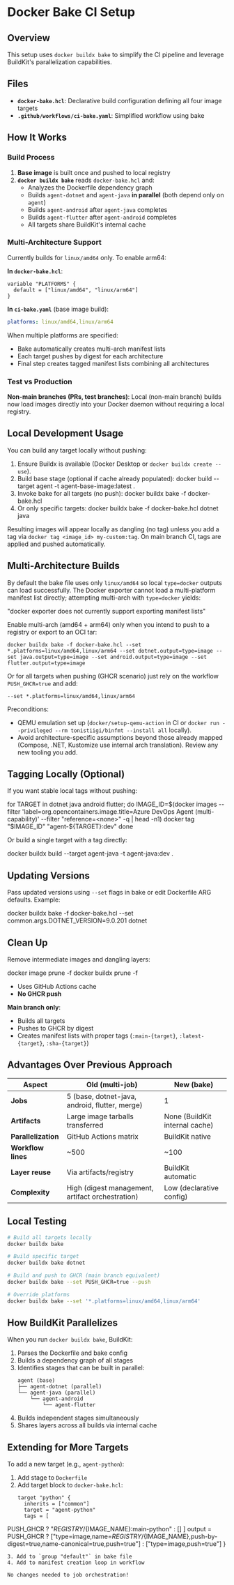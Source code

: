 # Docker Bake CI Setup

## Overview

This setup uses `docker buildx bake` to simplify the CI pipeline and leverage BuildKit's parallelization capabilities.

## Files

- **`docker-bake.hcl`**: Declarative build configuration defining all four image targets
- **`.github/workflows/ci-bake.yaml`**: Simplified workflow using bake

## How It Works

### Build Process

1. **Base image** is built once and pushed to local registry
2. **`docker buildx bake`** reads `docker-bake.hcl` and:
   - Analyzes the Dockerfile dependency graph
   - Builds `agent-dotnet` and `agent-java` **in parallel** (both depend only on `agent`)
   - Builds `agent-android` after `agent-java` completes
   - Builds `agent-flutter` after `agent-android` completes
   - All targets share BuildKit's internal cache

### Multi-Architecture Support

Currently builds for `linux/amd64` only. To enable arm64:

**In `docker-bake.hcl`**:
```hcl
variable "PLATFORMS" {
  default = ["linux/amd64", "linux/arm64"]
}
```

**In `ci-bake.yaml`** (base image build):
```yaml
platforms: linux/amd64,linux/arm64
```

When multiple platforms are specified:
- Bake automatically creates multi-arch manifest lists
- Each target pushes by digest for each architecture
- Final step creates tagged manifest lists combining all architectures

### Test vs Production

**Non-main branches (PRs, test branches)**:
Local (non-main branch) builds now load images directly into your Docker daemon without requiring a local registry.

## Local Development Usage

You can build any target locally without pushing:

1. Ensure Buildx is available (Docker Desktop or `docker buildx create --use`).
2. Build base stage (optional if cache already populated):
   docker build --target agent -t agent-base-image:latest .
3. Invoke bake for all targets (no push):
   docker buildx bake -f docker-bake.hcl
4. Or only specific targets:
   docker buildx bake -f docker-bake.hcl dotnet java

Resulting images will appear locally as dangling (no tag) unless you add a tag via `docker tag <image_id> my-custom:tag`. On main branch CI, tags are applied and pushed automatically.

## Multi-Architecture Builds

By default the bake file uses only `linux/amd64` so local `type=docker` outputs can load successfully. The Docker exporter cannot load a multi-platform manifest list directly; attempting multi-arch with `type=docker` yields:

"docker exporter does not currently support exporting manifest lists"

Enable multi-arch (amd64 + arm64) only when you intend to push to a registry or export to an OCI tar:

```
docker buildx bake -f docker-bake.hcl --set *.platforms=linux/amd64,linux/arm64 --set dotnet.output=type=image --set java.output=type=image --set android.output=type=image --set flutter.output=type=image
```

Or for all targets when pushing (GHCR scenario) just rely on the workflow `PUSH_GHCR=true` and add:

```
--set *.platforms=linux/amd64,linux/arm64
```

Preconditions:
* QEMU emulation set up (`docker/setup-qemu-action` in CI or `docker run --privileged --rm tonistiigi/binfmt --install all` locally).
* Avoid architecture-specific assumptions beyond those already mapped (Compose, .NET, Kustomize use internal arch translation). Review any new tooling you add.

## Tagging Locally (Optional)

If you want stable local tags without pushing:

for TARGET in dotnet java android flutter; do
  IMAGE_ID=$(docker images --filter 'label=org.opencontainers.image.title=Azure DevOps Agent (multi-capability)' --filter "reference=<none>" -q | head -n1)
  docker tag "$IMAGE_ID" "agent-${TARGET}:dev"
done

Or build a single target with a tag directly:

docker buildx build --target agent-java -t agent-java:dev .

## Updating Versions

Pass updated versions using `--set` flags in bake or edit Dockerfile ARG defaults. Example:

docker buildx bake -f docker-bake.hcl --set common.args.DOTNET_VERSION=9.0.201 dotnet

## Clean Up

Remove intermediate images and dangling layers:

docker image prune -f
docker buildx prune -f
- Uses GitHub Actions cache
- **No GHCR push**

**Main branch only**:
- Builds all targets
- Pushes to GHCR by digest
- Creates manifest lists with proper tags (`:main-{target}`, `:latest-{target}`, `:sha-{target}`)

## Advantages Over Previous Approach

| Aspect | Old (multi-job) | New (bake) |
|--------|----------------|------------|
| **Jobs** | 5 (base, dotnet-java, android, flutter, merge) | 1 |
| **Artifacts** | Large image tarballs transferred | None (BuildKit internal cache) |
| **Parallelization** | GitHub Actions matrix | BuildKit native |
| **Workflow lines** | ~500 | ~100 |
| **Layer reuse** | Via artifacts/registry | BuildKit automatic |
| **Complexity** | High (digest management, artifact orchestration) | Low (declarative config) |

## Local Testing

```bash
# Build all targets locally
docker buildx bake

# Build specific target
docker buildx bake dotnet

# Build and push to GHCR (main branch equivalent)
docker buildx bake --set PUSH_GHCR=true --push

# Override platforms
docker buildx bake --set '*.platforms=linux/amd64,linux/arm64'
```

## How BuildKit Parallelizes

When you run `docker buildx bake`, BuildKit:

1. Parses the Dockerfile and bake config
2. Builds a dependency graph of all stages
3. Identifies stages that can be built in parallel:
   ```
   agent (base)
   ├── agent-dotnet (parallel)
   └── agent-java (parallel)
       └── agent-android
           └── agent-flutter
   ```
4. Builds independent stages simultaneously
5. Shares layers across all builds via internal cache

## Extending for More Targets

To add a new target (e.g., `agent-python`):

1. Add stage to `Dockerfile`
2. Add target block to `docker-bake.hcl`:
   ```hcl
   target "python" {
     inherits = ["common"]
     target = "agent-python"
     tags = [
  PUSH_GHCR ? "${REGISTRY}/${IMAGE_NAME}:main-python" : []
     ]
     output = PUSH_GHCR ? ["type=image,name=${REGISTRY}/${IMAGE_NAME},push-by-digest=true,name-canonical=true,push=true"] : ["type=image,push=true"]
   }
   ```
3. Add to `group "default"` in bake file
4. Add to manifest creation loop in workflow

No changes needed to job orchestration!
